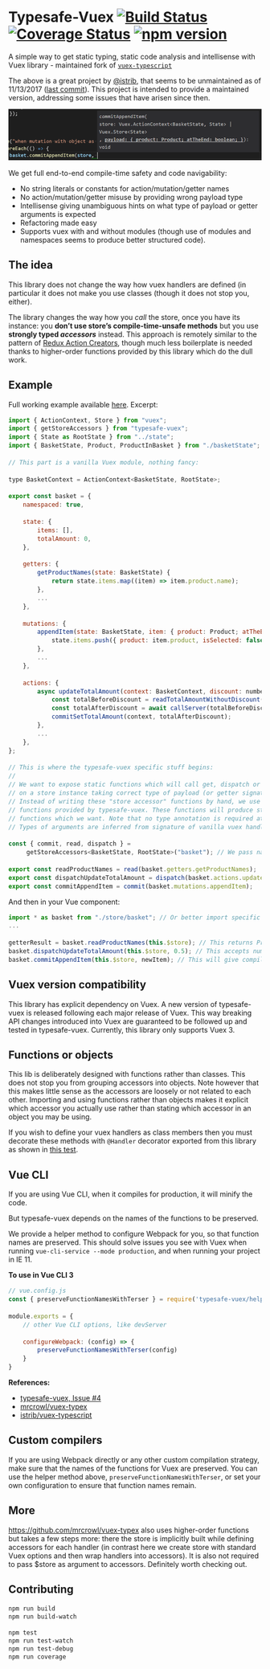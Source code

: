 # Typesafe-Vuex [![Build Status](https://travis-ci.org/jackkoppa/typesafe-vuex.svg?branch=master)](https://travis-ci.org/jackkoppa/typesafe-vuex) [![Coverage Status](https://coveralls.io/repos/github/jackkoppa/typesafe-vuex/badge.svg)](https://coveralls.io/github/jackkoppa/typesafe-vuex) [![npm version](https://badge.fury.io/js/typesafe-vuex.svg)](https://badge.fury.io/js/typesafe-vuex)

A simple way to get static typing, static code analysis and intellisense with Vuex library - maintained fork of [`vuex-typescript`](https://github.com/istrib/vuex-typescript)

The above is a great project by [@istrib](https://github.com/istrib), that seems to be unmaintained as of 11/13/2017 ([last commit](https://github.com/istrib/vuex-typescript/commit/105d21977d0f870910d86f7706c06ee8bd3bded9)). This project is intended to provide a maintained version, addressing some issues that have arisen since then.


![](doc/Intellisense.png)

We get full end-to-end compile-time safety and code navigability:
* No string literals or constants for action/mutation/getter names
* No action/mutation/getter misuse by providing wrong payload type
* Intellisense giving unambiguous hints on what type of payload or getter arguments is expected
* Refactoring made easy
* Supports vuex with and without modules (though use of modules and namespaces seems to produce better structured code).

## The idea

This library does not change the way how vuex handlers are defined (in particular it does not make you 
use classes (though it does not stop you, either).

The library changes the way how you *call* the store, once you have its instance: you **don’t use store’s 
compile-time-unsafe methods** but you use **strongly typed *accessors*** instead. This approach is remotely similar to the pattern of 
[Redux Action Creators](http://redux.js.org/docs/basics/Actions.html#action-creators), though much less boilerplate is needed thanks 
to higher-order functions provided by this library which do the dull work.

## Example 

Full working example available [here](https://github.com/jackkoppa/typesafe-vuex/tree/master/src/tests/withModules/store/basket/basket.ts). Excerpt:

```js
import { ActionContext, Store } from "vuex";
import { getStoreAccessors } from "typesafe-vuex";
import { State as RootState } from "../state";
import { BasketState, Product, ProductInBasket } from "./basketState";

// This part is a vanilla Vuex module, nothing fancy:

type BasketContext = ActionContext<BasketState, RootState>;

export const basket = {
    namespaced: true,

    state: {
        items: [],
        totalAmount: 0,
    },

    getters: {
        getProductNames(state: BasketState) {
            return state.items.map((item) => item.product.name);
        },
		...
    },

    mutations: {
        appendItem(state: BasketState, item: { product: Product; atTheEnd: boolean }) {
            state.items.push({ product: item.product, isSelected: false });
        },
		...
    },

    actions: {
        async updateTotalAmount(context: BasketContext, discount: number): Promise<void> {
            const totalBeforeDiscount = readTotalAmountWithoutDiscount(context);
            const totalAfterDiscount = await callServer(totalBeforeDiscount, discount);
            commitSetTotalAmount(context, totalAfterDiscount);
        },
		...
    },
};

// This is where the typesafe-vuex specific stuff begins:
//
// We want to expose static functions which will call get, dispatch or commit method
// on a store instance taking correct type of payload (or getter signature).
// Instead of writing these "store accessor" functions by hand, we use set of higher-order
// functions provided by typesafe-vuex. These functions will produce statically typed
// functions which we want. Note that no type annotation is required at this point.
// Types of arguments are inferred from signature of vanilla vuex handlers defined above:

const { commit, read, dispatch } =
     getStoreAccessors<BasketState, RootState>("basket"); // We pass namespace here, if we make the module namespaced: true.

export const readProductNames = read(basket.getters.getProductNames);
export const dispatchUpdateTotalAmount = dispatch(basket.actions.updateTotalAmount);
export const commitAppendItem = commit(basket.mutations.appendItem);

```

And then in your Vue component:

```js
import * as basket from "./store/basket"; // Or better import specific accessor to be explicit about what you use
...

getterResult = basket.readProductNames(this.$store); // This returns Product[] 
basket.dispatchUpdateTotalAmount(this.$store, 0.5); // This accepts number (discount) - you'd normally use an object as arguments. Returns promise.
basket.commitAppendItem(this.$store, newItem); // This will give compilation error if you don't pass { product: Product; atTheEnd: boolean } in
```

## Vuex version compatibility

This library has explicit dependency on Vuex.
A new version of typesafe-vuex is released following each major release of Vuex. This way breaking API changes introduced into Vuex are guaranteed to be followed up and tested in typesafe-vuex. Currently, this library only supports Vuex 3.

## Functions or objects

This lib is deliberately designed with functions rather than classes. This does not stop you from grouping accessors into objects. 
Note however that this makes little sense as the accessors are loosely or not related to each other.
Importing and using functions rather than objects makes it explicit which accessor you actually use rather than stating which accessor in an object you may be using.

If you wish to define your vuex handlers as class members then you must decorate these methods with `@Handler`
decorator exported from this library as shown in [this test](https://github.com/jackkoppa/typesafe-vuex/tree/master/src/tests/withModules/store/system/system.ts).

## Vue CLI

If you are using Vue CLI, when it compiles for production, it will minify the code.

But typesafe-vuex depends on the names of the functions to be preserved.

We provide a helper method to configure Webpack for you, so that function names are preserved. This should solve issues you see with Vuex when running `vue-cli-service --mode production`, and when running your project in IE 11.

**To use in Vue CLI 3**

```javascript
// vue.config.js
const { preserveFunctionNamesWithTerser } = require('typesafe-vuex/helpers')

module.exports = {
    // other Vue CLI options, like devServer

    configureWebpack: (config) => {
        preserveFunctionNamesWithTerser(config)
    }
}
```

**References:**

* [typesafe-vuex, Issue #4](https://github.com/jackkoppa/typesafe-vuex/issues/4)
* [mrcrowl/vuex-typex](https://github.com/mrcrowl/vuex-typex/issues/22#issuecomment-475524894)
* [istrib/vuex-typescript](https://github.com/istrib/vuex-typescript/issues/13#issuecomment-475524502)

## Custom compilers

If you are using Webpack directly or any other custom compilation strategy, make sure that the names of the functions for Vuex are preserved. You can use the helper method above, `preserveFunctionNamesWithTerser`, or set your own configuration to ensure that function names remain.

## More

https://github.com/mrcrowl/vuex-typex also uses higher-order functions but takes a few steps more: there the store is implicitly built while defining accessors for each handler (in contrast here we create store with standard Vuex options and then wrap handlers into accessors). It is also not required to pass $store as argument to accessors. Definitely worth checking out.

## Contributing

```
npm run build
npm run build-watch

npm test
npm run test-watch
npm run test-debug
npm run coverage
```
